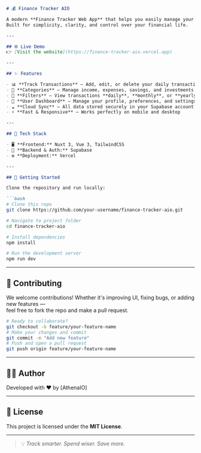 ```markdown
# 💰 Finance Tracker AIO

A modern **Finance Tracker Web App** that helps you easily manage your **income, expenses, savings,** and **investments** — all in one place.  
Built for simplicity, clarity, and control over your financial life.

---

## 🌐 Live Demo
👉 [Visit the website](https://finance-tracker-aio.vercel.app)

---

## ✨ Features

- 📊 **Track Transactions** — Add, edit, or delete your daily transactions  
- 💸 **Categories** — Manage income, expenses, savings, and investments  
- 📅 **Filters** — View transactions **daily**, **monthly**, or **yearly**  
- 👤 **User Dashboard** — Manage your profile, preferences, and settings  
- ☁️ **Cloud Sync** — All data stored securely in your Supabase account  
- ⚡ **Fast & Responsive** — Works perfectly on mobile and desktop  

---

## 🧠 Tech Stack

- 🖥️ **Frontend:** Nuxt 3, Vue 3, TailwindCSS  
- 🔐 **Backend & Auth:** Supabase  
- ⚙️ **Deployment:** Vercel  

---

## 🚀 Getting Started

Clone the repository and run locally:

```bash
# Clone this repo
git clone https://github.com/your-username/finance-tracker-aio.git

# Navigate to project folder
cd finance-tracker-aio

# Install dependencies
npm install

# Run the development server
npm run dev
```

---

## 🤝 Contributing

We welcome contributions! Whether it's improving UI, fixing bugs, or adding new features —  
feel free to fork the repo and make a pull request.

```bash
# Ready to collaborate?
git checkout -b feature/your-feature-name
# Make your changes and commit
git commit -m "Add new feature"
# Push and open a pull request
git push origin feature/your-feature-name
```

---

## 🧑‍💻 Author
Developed with ❤️ by [AthenaIO]

---

## 📄 License
This project is licensed under the **MIT License**.

---

> 💡 _Track smarter. Spend wiser. Save more._
```
